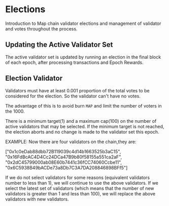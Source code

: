 # Elections

Introduction to Map chain validator elections and management of validator and votes throughout the process.

## Updating the Active Validator Set

The active validator set is updated by running an election in the final block of each epoch, after processing transactions and Epoch Rewards.

## Election Validator 

Validators must have at least 0.001 proportion of the total votes to be considered for the election. So the validator can't have no votes.

The advantage of this is to avoid burn `MAP` and limit the number of voters in the 1000.

There is a minimum target(1) and a maximum cap(100) on the number of active validators that may be selected. If the minimum target is not reached, the election aborts and no change is made to the validator set this epoch.

EXAMPLE:
Now there are four validators on the chain,they are:

["0x1c0eDab88dbb72B119039c4d14b1663525b3aC15", "0x16FdBcAC4D4Cc24DCa47B9b80f58155a551ca2aF", "0x2dC45799000ab08E60b7441c36fCC74060Ccbe11", "0x6C5938B49bACDe73a8Db7C3A7DA208846898BFf5"]

If we do not select validators for some reasons (equivalent validators number to less than 1), we will continue to use the above validators.
If we select the latest set of validators (which means that the number of new validators is greater than 1 and less than 100), we will replace the above validators with new validators.




